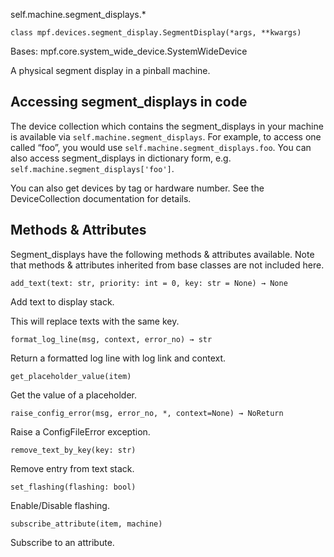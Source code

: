 
self.machine.segment_displays.*

`class mpf.devices.segment_display.SegmentDisplay(*args, **kwargs)`

Bases: mpf.core.system_wide_device.SystemWideDevice

A physical segment display in a pinball machine.

## Accessing segment_displays in code

The device collection which contains the segment_displays in your machine is available via `self.machine.segment_displays`. For example, to access one called “foo”, you would use `self.machine.segment_displays.foo`. You can also access segment_displays in dictionary form, e.g. `self.machine.segment_displays['foo']`.

You can also get devices by tag or hardware number. See the DeviceCollection documentation for details.

## Methods & Attributes

Segment_displays have the following methods & attributes available. Note that methods & attributes inherited from base classes are not included here.

`add_text(text: str, priority: int = 0, key: str = None) → None`

Add text to display stack.

This will replace texts with the same key.

`format_log_line(msg, context, error_no) → str`

Return a formatted log line with log link and context.

`get_placeholder_value(item)`

Get the value of a placeholder.

`raise_config_error(msg, error_no, *, context=None) → NoReturn`

Raise a ConfigFileError exception.

`remove_text_by_key(key: str)`

Remove entry from text stack.

`set_flashing(flashing: bool)`

Enable/Disable flashing.

`subscribe_attribute(item, machine)`

Subscribe to an attribute.

